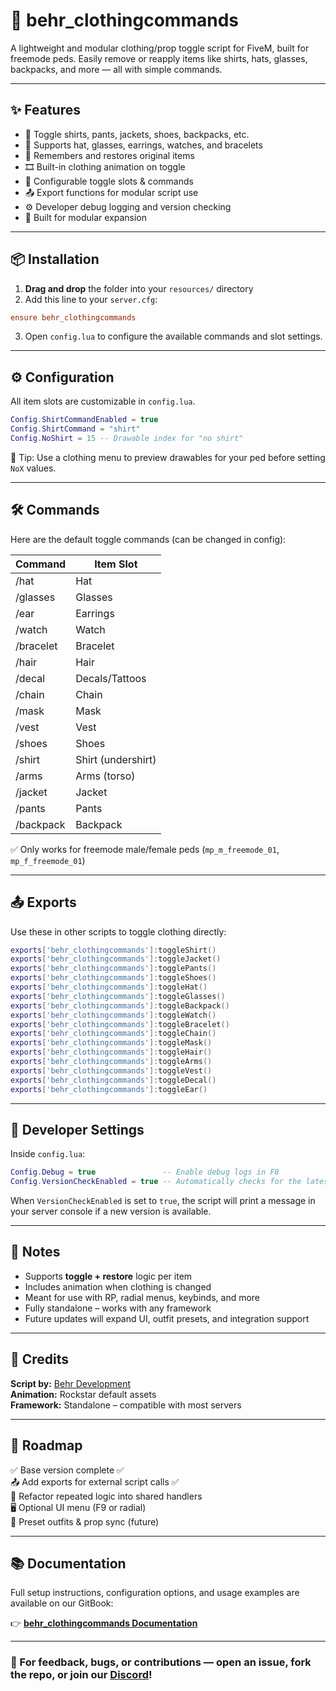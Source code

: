 # 🎒 behr_clothingcommands

A lightweight and modular clothing/prop toggle script for FiveM, built for freemode peds. Easily remove or reapply items like shirts, hats, glasses, backpacks, and more — all with simple commands.

---

## ✨ Features

- 🔀 Toggle shirts, pants, jackets, shoes, backpacks, etc.
- 🧢 Supports hat, glasses, earrings, watches, and bracelets
- 💾 Remembers and restores original items
- 🎞️ Built-in clothing animation on toggle
- 🧰 Configurable toggle slots & commands
- 📤 Export functions for modular script use
- ⚙️ Developer debug logging and version checking
- 🧱 Built for modular expansion

---

## 📦 Installation

1. **Drag and drop** the folder into your `resources/` directory  
2. Add this line to your `server.cfg`:

```cfg
ensure behr_clothingcommands
````

3. Open `config.lua` to configure the available commands and slot settings.

---

## ⚙️ Configuration

All item slots are customizable in `config.lua`.

```lua
Config.ShirtCommandEnabled = true
Config.ShirtCommand = "shirt"
Config.NoShirt = 15 -- Drawable index for "no shirt"
```

🧠 Tip: Use a clothing menu to preview drawables for your ped before setting `NoX` values.

---

## 🛠️ Commands

Here are the default toggle commands (can be changed in config):

| Command   | Item Slot          |
| --------- | ------------------ |
| /hat      | Hat                |
| /glasses  | Glasses            |
| /ear      | Earrings           |
| /watch    | Watch              |
| /bracelet | Bracelet           |
| /hair     | Hair               |
| /decal    | Decals/Tattoos     |
| /chain    | Chain              |
| /mask     | Mask               |
| /vest     | Vest               |
| /shoes    | Shoes              |
| /shirt    | Shirt (undershirt) |
| /arms     | Arms (torso)       |
| /jacket   | Jacket             |
| /pants    | Pants              |
| /backpack | Backpack           |

✅ Only works for freemode male/female peds (`mp_m_freemode_01`, `mp_f_freemode_01`)

---

## 📤 Exports

Use these in other scripts to toggle clothing directly:

```lua
exports['behr_clothingcommands']:toggleShirt()
exports['behr_clothingcommands']:toggleJacket()
exports['behr_clothingcommands']:togglePants()
exports['behr_clothingcommands']:toggleShoes()
exports['behr_clothingcommands']:toggleHat()
exports['behr_clothingcommands']:toggleGlasses()
exports['behr_clothingcommands']:toggleBackpack()
exports['behr_clothingcommands']:toggleWatch()
exports['behr_clothingcommands']:toggleBracelet()
exports['behr_clothingcommands']:toggleChain()
exports['behr_clothingcommands']:toggleMask()
exports['behr_clothingcommands']:toggleHair()
exports['behr_clothingcommands']:toggleArms()
exports['behr_clothingcommands']:toggleVest()
exports['behr_clothingcommands']:toggleDecal()
exports['behr_clothingcommands']:toggleEar()
```

---

## 🔧 Developer Settings

Inside `config.lua`:

```lua
Config.Debug = true               -- Enable debug logs in F8
Config.VersionCheckEnabled = true -- Automatically checks for the latest version on GitHub
```

When `VersionCheckEnabled` is set to `true`, the script will print a message in your server console if a new version is available.

---

## 📌 Notes

* Supports **toggle + restore** logic per item
* Includes animation when clothing is changed
* Meant for use with RP, radial menus, keybinds, and more
* Fully standalone – works with any framework
* Future updates will expand UI, outfit presets, and integration support

---

## 🙌 Credits

**Script by:** [Behr Development](https://github.com/BehrTheDon)  
**Animation:** Rockstar default assets  
**Framework:** Standalone – compatible with most servers  

---

## 📅 Roadmap

✅ Base version complete                            ✅  
📤 Add exports for external script calls            ✅  
🚧 Refactor repeated logic into shared handlers  
🖥️ Optional UI menu (F9 or radial)  
🧪 Preset outfits & prop sync (future)  

---

## 📚 Documentation

Full setup instructions, configuration options, and usage examples are available on our GitBook:

👉 [**behr\_clothingcommands Documentation**](https://behr-development.gitbook.io/behr-development-docs/scripts/clothingcommands)

---

### 💬 For feedback, bugs, or contributions — open an issue, fork the repo, or join our [Discord](https://discord.gg/wA7W5dUMG6)!
